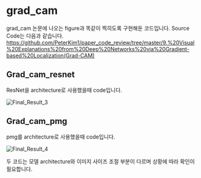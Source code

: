 # grad_cam
grad_cam 논문에 나오는 figure과 똑같이 찍히도록 구현해둔 코드입니다. Source Code는 다음과 같습니다.
https://github.com/PeterKim1/paper_code_review/tree/master/9.%20Visual%20Explanations%20from%20Deep%20Networks%20via%20Gradient-based%20Localization(Grad-CAM)

## Grad_cam_resnet

ResNet을 architecture로 사용했을때 code입니다.

![Final_Result_3](https://user-images.githubusercontent.com/100755400/184331234-6e58cb88-c29c-4424-95c3-fcabc5fb167b.jpg)

## Grad_cam_pmg

pmg를 architecture로 사용했을때 code입니다.

![Final_Result_4](https://user-images.githubusercontent.com/100755400/184331424-2bbb93dc-1140-41a1-b7a0-317b49efadc9.jpg)

두 코드는 모델 architecture와 이미지 사이즈 조절 부분이 다르며 상황에 따라 확인이 필요합니다.

